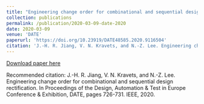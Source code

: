 ```yaml
---
title: "Engineering change order for combinational and sequential design rectification"
collection: publications
permalink: /publication/2020-03-09-date-2020
date: 2020-03-09
venue: 'DATE'
paperurl: 'https://doi.org/10.23919/DATE48585.2020.9116504'
citation: 'J.-H. R. Jiang, V. N. Kravets, and N.-Z. Lee. Engineering change order for combinational and sequential design rectification. In Proceedings of the Design, Automation &amp; Test in Europe Conference &amp; Exhibition, DATE, pages 726-731. IEEE, 2020.'
---
```


<a href='https://doi.org/10.23919/DATE48585.2020.9116504'>Download paper here</a>

Recommended citation: J.-H. R. Jiang, V. N. Kravets, and N.-Z. Lee. Engineering change order for combinational and sequential design rectification. In Proceedings of the Design, Automation & Test in Europe Conference & Exhibition, DATE, pages 726-731. IEEE, 2020.